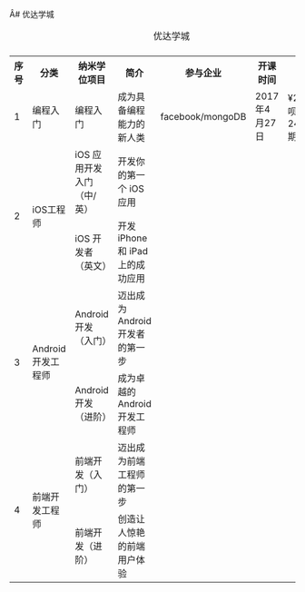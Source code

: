 Â# 优达学城

<table>
  <caption>优达学城<caption>
  <tr>
    <th>序号</th>
    <th>分类</th>
    <th>纳米学位项目</th>
    <th>简介</th>
    <th>参与企业</th>
    <th>开课时间</th>
    <th>价格</th>
  </tr>
  <tr>
    <td>1</td>
    <td>编程入门</td>
    <td>编程入门</td>
    <td>成为具备编程能力的新人类</td>
    <td>facebook/mongoDB</td>
    <td>2017年4月27日</td>
    <td>¥2699(花呗分期 ￥ 243 x 12 期)</td>
  <tr>
  <tr>
    <td rowspan="2">2</td>
    <td rowspan="2">iOS工程师</td>
    <td>iOS 应用开发入门（中/英）</td>
    <td>开发你的第一个 iOS 应用</td>
    <td></td>
    <td></td>
    <td></td>
  </tr>
  <tr>
    <td>iOS 开发者（英文）</td>
    <td>开发 iPhone 和 iPad 上的成功应用</td>
    <td></td>
    <td></td>
    <td></td>
  </tr>
  <tr>
    <td rowspan="2">3</td>
    <td rowspan="2">Android开发工程师</td>
    <td>Android 开发（入门）</td>
    <td>迈出成为 Android 开发者的第一步</td>
    <td></td>
    <td></td>
    <td></td>
  </tr>
  <tr>
    <td>Android 开发（进阶）</td>
    <td>成为卓越的 Android 开发工程师</td>
    <td></td>
    <td></td>
    <td></td>
  </tr>
  <tr>
    <td rowspan="2">4</td>
    <td rowspan="2">前端开发工程师</td>
    <td>前端开发（入门）</td>
    <td>迈出成为前端工程师的第一步</td>
    <td></td>
    <td></td>
    <td></td>
  </tr>
  <tr>
    <td>前端开发（进阶）</td>
    <td>创造让人惊艳的前端用户体验</td>
    <td></td>
    <td></td>
    <td></td>
  </tr>
</table>
